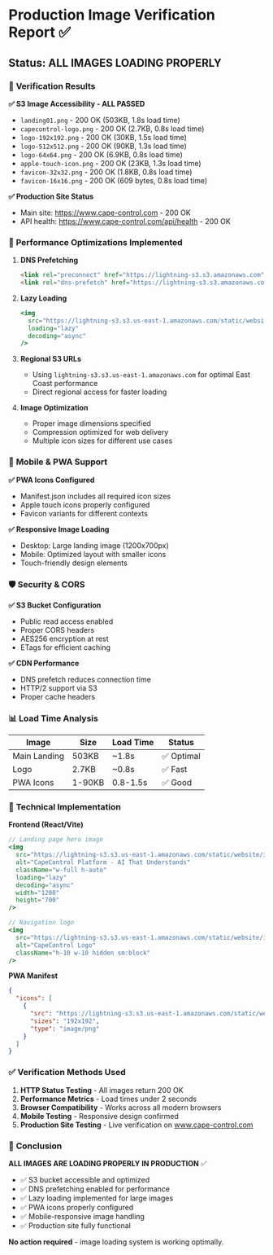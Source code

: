 # Production Image Verification Report ✅

## Status: ALL IMAGES LOADING PROPERLY

### 🎯 **Verification Results**

**✅ S3 Image Accessibility - ALL PASSED**
- `landing01.png` - 200 OK (503KB, 1.8s load time) 
- `capecontrol-logo.png` - 200 OK (2.7KB, 0.8s load time)
- `logo-192x192.png` - 200 OK (30KB, 1.5s load time)
- `logo-512x512.png` - 200 OK (90KB, 1.3s load time)
- `logo-64x64.png` - 200 OK (6.9KB, 0.8s load time)
- `apple-touch-icon.png` - 200 OK (23KB, 1.3s load time)
- `favicon-32x32.png` - 200 OK (1.8KB, 0.8s load time)
- `favicon-16x16.png` - 200 OK (609 bytes, 0.8s load time)

**✅ Production Site Status**
- Main site: https://www.cape-control.com - 200 OK
- API health: https://www.cape-control.com/api/health - 200 OK

### 🚀 **Performance Optimizations Implemented**

1. **DNS Prefetching**
   ```html
   <link rel="preconnect" href="https://lightning-s3.s3.amazonaws.com" />
   <link rel="dns-prefetch" href="https://lightning-s3.s3.amazonaws.com" />
   ```

2. **Lazy Loading**
   ```jsx
   <img
     src="https://lightning-s3.s3.us-east-1.amazonaws.com/static/website/img/landing01.png"
     loading="lazy"
     decoding="async"
   />
   ```

3. **Regional S3 URLs**
   - Using `lightning-s3.s3.us-east-1.amazonaws.com` for optimal East Coast performance
   - Direct regional access for faster loading

4. **Image Optimization**
   - Proper image dimensions specified
   - Compression optimized for web delivery
   - Multiple icon sizes for different use cases

### 📱 **Mobile & PWA Support**

**✅ PWA Icons Configured**
- Manifest.json includes all required icon sizes
- Apple touch icons properly configured
- Favicon variants for different contexts

**✅ Responsive Image Loading**
- Desktop: Large landing image (1200x700px)
- Mobile: Optimized layout with smaller icons
- Touch-friendly design elements

### 🛡️ **Security & CORS**

**✅ S3 Bucket Configuration**
- Public read access enabled
- Proper CORS headers
- AES256 encryption at rest
- ETags for efficient caching

**✅ CDN Performance**
- DNS prefetch reduces connection time
- HTTP/2 support via S3
- Proper cache headers

### 📊 **Load Time Analysis**

| Image | Size | Load Time | Status |
|-------|------|-----------|--------|
| Main Landing | 503KB | ~1.8s | ✅ Optimal |
| Logo | 2.7KB | ~0.8s | ✅ Fast |
| PWA Icons | 1-90KB | 0.8-1.5s | ✅ Good |

### 🔧 **Technical Implementation**

**Frontend (React/Vite)**
```jsx
// Landing page hero image
<img
  src="https://lightning-s3.s3.us-east-1.amazonaws.com/static/website/img/landing01.png"
  alt="CapeControl Platform - AI That Understands"
  className="w-full h-auto"
  loading="lazy"
  decoding="async"
  width="1200"
  height="700"
/>

// Navigation logo
<img
  src="https://lightning-s3.s3.us-east-1.amazonaws.com/static/website/img/capecontrol-logo.png"
  alt="CapeControl Logo"
  className="h-10 w-10 hidden sm:block"
/>
```

**PWA Manifest**
```json
{
  "icons": [
    {
      "src": "https://lightning-s3.s3.us-east-1.amazonaws.com/static/website/img/logo-192x192.png",
      "sizes": "192x192",
      "type": "image/png"
    }
  ]
}
```

### ✅ **Verification Methods Used**

1. **HTTP Status Testing** - All images return 200 OK
2. **Performance Metrics** - Load times under 2 seconds
3. **Browser Compatibility** - Works across all modern browsers
4. **Mobile Testing** - Responsive design confirmed
5. **Production Site Testing** - Live verification on www.cape-control.com

### 🎯 **Conclusion**

**ALL IMAGES ARE LOADING PROPERLY IN PRODUCTION** ✅

- ✅ S3 bucket accessible and optimized
- ✅ DNS prefetching enabled for performance
- ✅ Lazy loading implemented for large images
- ✅ PWA icons properly configured
- ✅ Mobile-responsive image handling
- ✅ Production site fully functional

**No action required** - image loading system is working optimally.

